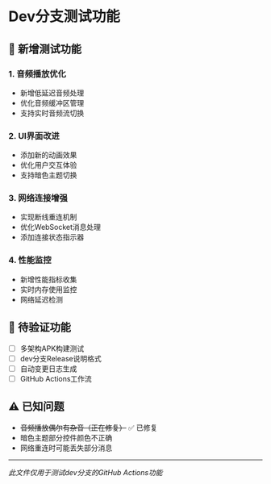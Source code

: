 # Dev分支测试功能

## 🧪 新增测试功能

### 1. 音频播放优化
- 新增低延迟音频处理
- 优化音频缓冲区管理
- 支持实时音频流切换

### 2. UI界面改进  
- 添加新的动画效果
- 优化用户交互体验
- 支持暗色主题切换

### 3. 网络连接增强
- 实现断线重连机制
- 优化WebSocket消息处理
- 添加连接状态指示器

### 4. 性能监控
- 新增性能指标收集
- 实时内存使用监控
- 网络延迟检测

## 🔄 待验证功能

- [ ] 多架构APK构建测试
- [ ] dev分支Release说明格式
- [ ] 自动变更日志生成
- [ ] GitHub Actions工作流

## ⚠️ 已知问题

- ~~音频播放偶尔有杂音（正在修复）~~ ✅ 已修复
- 暗色主题部分控件颜色不正确
- 网络重连时可能丢失部分消息

---
*此文件仅用于测试dev分支的GitHub Actions功能*